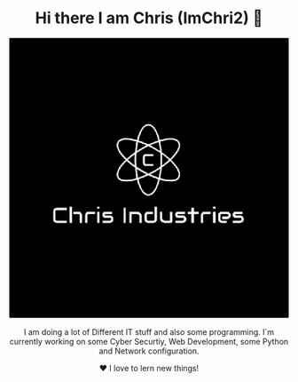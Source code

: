 <html>
<h1 align="center">
Hi there I am Chris (ImChri2) 👋
</h1>
  <p align="center">
  <img src="Unbenannt.png"/>
  </p>
  <p align="center">                                                            
  I am doing a lot of Different IT stuff and also some programming. 
  I´m currently working on some Cyber Securtiy, Web Development, some Python and Network configuration. 
  </p>
<p align="center">
❤️ I love to lern new things!
</p>
</html>  
<!--
**ImChri2/imchri2** is a ✨ _special_ ✨ repository because its `README.md` (this file) appears on your GitHub profile.

Here are some ideas to get you started:

- 🔭 I’m currently working on ...
- 🌱 I’m currently learning ...
- 👯 I’m looking to collaborate on ...
- 🤔 I’m looking for help with ...
- 💬 Ask me about ...
- 📫 How to reach me: ...
- 😄 Pronouns: ...
- ⚡ Fun fact: ...
-->
